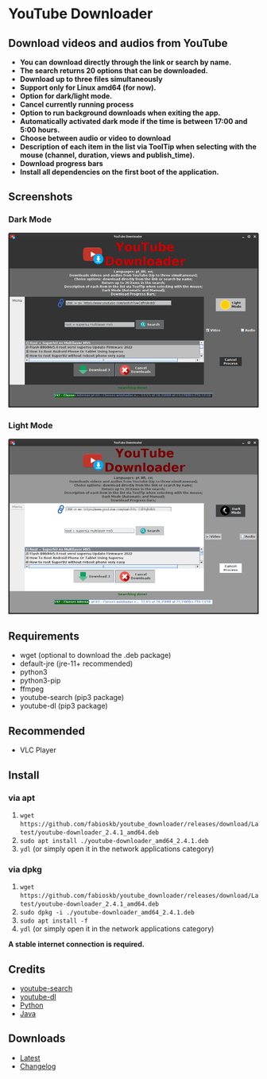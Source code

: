 # YouTube Downloader

## Download videos and audios from YouTube

* **You can download directly through the link or search by name.**
* **The search returns 20 options that can be downloaded.**
* **Download up to three files simultaneously**
* **Support only for Linux amd64 (for now).**
* **Option for dark/light mode.**
* **Cancel currently running process**
* **Option to run background downloads when exiting the app.**
* **Automatically activated dark mode if the time is between 17:00 and 5:00 hours.**
* **Choose between audio or video to download**
* **Description of each item in the list via ToolTip when selecting with the mouse (channel, duration, views and publish_time).**
* **Download progress bars**
* **Install all dependencies on the first boot of the application.**

## Screenshots

### Dark Mode

![ydlNightMode](./screenshots/youtube_downloader_night_mode.png "Night Mode YouTube Downloader")

### Light Mode

![ydl](./screenshots/youtube_downloader.png "Default YouTube Downloader")

## Requirements

* wget (optional to download the .deb package)
* default-jre (jre-11+ recommended)
* python3
* python3-pip
* ffmpeg
* youtube-search (pip3 package)
* youtube-dl (pip3 package)

## Recommended

* VLC Player

## Install

### via apt

1. `wget https://github.com/fabioskb/youtube_downloader/releases/download/Latest/youtube-downloader_2.4.1_amd64.deb`
2. `sudo apt install ./youtube-downloader_amd64_2.4.1.deb`
3. `ydl` (or simply open it in the network applications category)

### via dpkg

1. `wget https://github.com/fabioskb/youtube_downloader/releases/download/Latest/youtube-downloader_2.4.1_amd64.deb`
2. `sudo dpkg -i ./youtube-downloader_amd64_2.4.1.deb`
3. `sudo apt install -f`
4. `ydl` (or simply open it in the network applications category)

**A stable internet connection is required.**

## Credits

* [youtube-search](https://pypi.org/project/youtube-search/ "Python function for searching for youtube videos to avoid using their heavily rate-limited API")
* [youtube-dl](https://pypi.org/project/youtube_dl/ "Command-line program to download videos from YouTube.com and other video sites")
* [Python](https://www.python.org/ "Python site")
* [Java](https://www.java.com "Java site")

## Downloads

* [Latest](https://github.com/fabioskb/youtube_downloader/releases/Latest)
* [Changelog](https://github.com/fabioskb/changes/blob/main/youdl.md)
